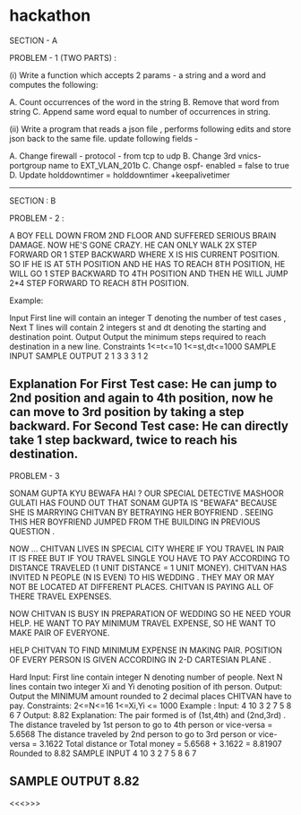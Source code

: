 # hackathon

SECTION - A

PROBLEM - 1 (TWO PARTS) : 

(i) Write a function which accepts 2 params - a string and a word and computes the following:

A. Count occurrences of the word in the string
B. Remove that word from string
C. Append same word equal to number of occurrences in string.


(ii) Write a program that reads a json file , performs following edits and store json back to the same file. update following fields - 

A. Change firewall - protocol - from tcp to udp
B. Change 3rd vnics- portgroup name to EXT_VLAN_201b
C. Change ospf- enabled = false to true 
D. Update holddowntimer = holddowntimer +keepalivetimer

-------------------------------------------------------------------------------------------------------------------------

SECTION : B

PROBLEM - 2 : 

A BOY FELL DOWN FROM 2ND FLOOR AND SUFFERED SERIOUS BRAIN DAMAGE. NOW HE'S GONE CRAZY. HE CAN ONLY WALK 2X STEP FORWARD OR 1 STEP BACKWARD WHERE X IS HIS CURRENT POSITION. SO IF HE IS AT 5TH POSITION AND HE HAS TO REACH 8TH POSITION, HE WILL GO 1 STEP BACKWARD TO 4TH POSITION AND THEN HE WILL JUMP 2*4 STEP FORWARD TO REACH 8TH POSITION.

Example:

Input
First line will contain an integer T denoting the number of test cases ,
Next T lines will contain 2 integers st and dt denoting the starting and destination point.
Output
Output the minimum steps required to reach destination in a new line.
Constraints
1<=t<=10
1<=st,dt<=1000
SAMPLE INPUT   		SAMPLE OUTPUT
2
1 3				3
3 1				2

Explanation
For First Test case: He can jump to 2nd position and again to 4th position, now he can move to 3rd position by taking a step backward.
For Second Test case: He can directly take 1 step backward, twice to reach his destination.
-------------------------------------------------------------------------------------------------------------------------


PROBLEM - 3

SONAM GUPTA KYU BEWAFA HAI ?
OUR SPECIAL DETECTIVE MASHOOR GULATI HAS FOUND OUT THAT SONAM GUPTA IS "BEWAFA" BECAUSE SHE IS MARRYING CHITVAN BY BETRAYING HER BOYFRIEND . SEEING THIS HER BOYFRIEND JUMPED FROM THE BUILDING IN PREVIOUS QUESTION .

NOW ... CHITVAN LIVES IN SPECIAL CITY WHERE IF YOU TRAVEL IN PAIR IT IS FREE BUT IF YOU TRAVEL SINGLE YOU HAVE TO PAY ACCORDING TO DISTANCE TRAVELED (1 UNIT DISTANCE = 1 UNIT MONEY). CHITVAN HAS INVITED N PEOPLE (N IS EVEN) TO HIS WEDDING . THEY MAY OR MAY NOT BE LOCATED AT DIFFERENT PLACES. CHITVAN IS PAYING ALL OF THERE TRAVEL EXPENSES.

NOW CHITVAN IS BUSY IN PREPARATION OF WEDDING SO HE NEED YOUR HELP. HE WANT TO PAY MINIMUM TRAVEL EXPENSE, SO HE WANT TO MAKE PAIR OF EVERYONE.

HELP CHITVAN TO FIND MINIMUM EXPENSE IN MAKING PAIR. POSITION OF EVERY PERSON IS GIVEN ACCORDING IN 2-D CARTESIAN PLANE .

 
Hard
Input:
First line contain integer N denoting number of people.
Next N lines contain two integer Xi and Yi denoting position of ith person.
Output:
Output the MINIMUM amount rounded to 2 decimal places CHITVAN have to pay.
Constraints:
2<=N<=16
1<=Xi,Yi <= 1000
Example :
Input:
4
10 3
2 7
5 8
6 7
Output:
8.82
Explanation:
The pair formed is of (1st,4th) and (2nd,3rd) .
The distance traveled by 1st person to go to 4th person or vice-versa = 5.6568
The distance traveled by 2nd person to go to 3rd person or vice-versa = 3.1622
Total distance or Total money = 5.6568 + 3.1622 = 8.81907
Rounded to 8.82
SAMPLE INPUT 
4
10 3
2 7
5 8
6 7

SAMPLE OUTPUT
8.82
----------------------------------------------------------------------------------------------------------------------
<<<<END>>>>
